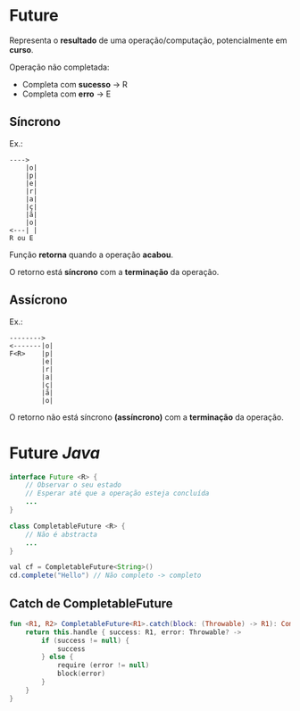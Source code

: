 # __Future__

Representa o __resultado__ de uma operação/computação, potencialmente em __curso__.

Operação não completada:
* Completa com __sucesso__ -> R
* Completa com __erro__ -> E

## __Síncrono__

Ex.:
```
---->
    |o|  
    |p|
    |e|
    |r|
    |a|
    |ç|
    |ã|
    |o|
<---| |
R ou E
```

Função __retorna__ quando a operação __acabou__.

O retorno está __síncrono__ com a __terminação__ da operação.

## __Assícrono__

Ex.:
```
-------->
<-------|o|  
F<R>    |p|
        |e|
        |r|
        |a|
        |ç|
        |ã|
        |o|
```

O retorno não está síncrono __(assíncrono)__ com a __terminação__ da operação.

# __Future _Java___

```java
interface Future <R> { 
    // Observar o seu estado
    // Esperar até que a operação esteja concluída
    ... 
}

class CompletableFuture <R> {
    // Não é abstracta
    ...
}

val cf = CompletableFuture<String>()
cd.complete("Hello") // Não completo -> completo
```

## Catch de CompletableFuture

```kotlin
fun <R1, R2> CompletableFuture<R1>.catch(block: (Throwable) -> R1): CompletableFuture<R2> {
    return this.handle { success: R1, error: Throwable? ->
        if (success != null) {
            success
        } else {
            require (error != null)
            block(error)
        }
    }
}
```

